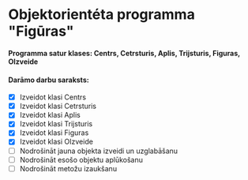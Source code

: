 # Objektorientéta programma "Figūras"
**Programma satur klases: Centrs, Cetrsturis, Aplis, Trijsturis, Figuras, OIzveide**

#### Darāmo darbu saraksts:
- [x] Izveidot klasi Centrs
- [x] Izveidot klasi Cetrsturis
- [x] Izveidot klasi Aplis
- [x] Izveidot klasi Trijsturis
- [x] Izveidot klasi Figuras
- [x] Izveidot klasi OIzveide
- [ ] Nodrošināt jauna objekta izveidi un uzglabāšanu
- [ ] Nodrošināt esošo objektu aplūkošanu
- [ ] Nodrošināt metožu izaukšanu
